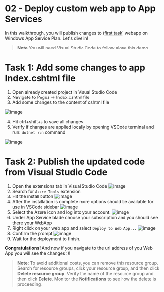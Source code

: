 
# 02 - Deploy custom web app to App Services

In this walkthrough, you will publish changes to ([first task](https://github.com/Maciejszuchta/Azure-Fundamentals-Workshops/blob/main/Instructions/02-App-services/1-Deploy-custom-web-app-to-app-services-in-vs-code.md)) webapp on Windows App Service Plan. Let's dive in!

>**Note** You will need Visual Studio Code to follow alone this demo.

# Task 1: Add some changes to app Index.cshtml file
 1. Open already created project in Visual Studio Code
 2. Navigate to Pages -> Index.cshtml file 
 3. Add some changes to the content of cshtml file 

 ![image](https://user-images.githubusercontent.com/12434636/165066737-287b8caa-3972-4b8a-b7d8-e5986564dd49.png)
    
 4. Hit ctrl+shift+s to save all changes  
 5. Verify if changes are applied locally by opening VSCode terminal and run: `dotnet run` command 

![image](https://user-images.githubusercontent.com/12434636/165068423-4de76d67-57b0-41b2-9f9a-e7b47ffa1822.png)



# Task 2: Publish the updated code from Visual Studio Code
 1. Open the extensions tab in Visual Studio Code 
 ![image](https://user-images.githubusercontent.com/12434636/165068626-e75488cf-fadd-40e5-a4ef-9b85db02c2c7.png)
 2. Search for `Azure Tools` extension
 3. Hit the install button
 ![image](https://user-images.githubusercontent.com/12434636/165069057-8145043f-78cf-4040-b8ae-4e99c1ffdb59.png)  
 4. After the installation is complete more options should be available for use in VSCode sidebar
 ![image](https://user-images.githubusercontent.com/12434636/165069240-ed78c3c3-0c95-4519-be9a-19854ce81e56.png)
 5. Select the Azure icon and log into your account.
 ![image](https://user-images.githubusercontent.com/12434636/165069356-e55f6eb6-1bc4-4994-9ca2-998cb72fe2a0.png)
 6. Under App Service blade choose your subscription and you should see there your WebApp
 7. Right click on your web app and select `Deploy to Web App...` 
 ![image](https://user-images.githubusercontent.com/12434636/165069783-ad92a4da-1556-4f98-a276-c1aff284841d.png)
 8. Confirm the prompt 
 ![image](https://user-images.githubusercontent.com/12434636/165070031-8171b3a5-8a22-462e-85f1-82dbd87776ba.png)
 9. Wait for the deployment to finish.

**Congratulations!** And now if you navigate to the url address of you Web App you will see the changes :)!

>**Note**: To avoid additional costs, you can remove this resource group. Search for resource groups, click your resource group, and then click **Delete resource group**. Verify the name of the resource group and then click **Delete**. Monitor the **Notifications** to see how the delete is proceeding.
